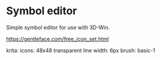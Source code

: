 # Symbol editor

Simple symbol editor for use with 3D-Win.

https://gentleface.com/free_icon_set.html

krita:
	icons:
		48x48
		transparent
		line width: 6px
		brush: basic-1
